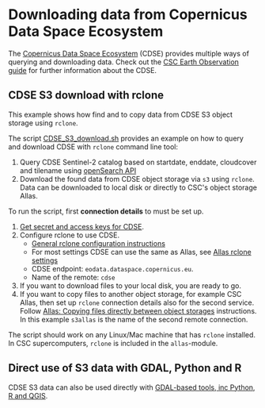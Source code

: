 # Downloading data from Copernicus Data Space Ecosystem

The [Copernicus Data Space Ecosystem](https://dataspace.copernicus.eu/) (CDSE) provides multiple ways of querying and downloading data. Check out the [CSC Earth Observation guide](https://docs.csc.fi/support/tutorials/gis/eo_guide) for further information about the CDSE.

## CDSE S3 download with rclone
This example shows how find and to copy data from CDSE S3 object storage using `rclone`. 

The script [CDSE_S3_download.sh](CDSE_S3_download.sh) provides an example on how to query and download CDSE with `rclone` command line tool:

1. Query CDSE Sentinel-2 catalog based on startdate, enddate, cloudcover and tilename using [openSearch API](https://documentation.dataspace.copernicus.eu/APIs/OpenSearch.html)
2. Download the found data from CDSE object storage via `s3` using `rclone`. Data can be downloaded to local disk or directly to CSC's object storage Allas. 

To run the script, first **connection details** to must be set up.

1. [Get secret and access keys for CDSE](https://documentation.dataspace.copernicus.eu/APIs/S3.html#generate-secrets).
2. Configure rclone to use CDSE.
    * [General rclone configuration instructions](https://rclone.org/docs/#configure)
    * For most settings CDSE can use the same as Allas, see [Allas rclone settings](https://docs.csc.fi/data/Allas/using_allas/rclone_local/#configuring-s3-connection-in-windows)
    * CDSE endpoint: `eodata.dataspace.copernicus.eu`.
    * Name of the remote: `cdse`
3. If you want to download files to your local disk, you are ready to go. 
4. If you want to copy files to another object storage, for example CSC Allas, then set up `rclone` connection details also for the second service. Follow [Allas: Copying files directly between object storages](https://docs.csc.fi/data/Allas/accessing_allas/#copying-files-directly-between-object-storages) instructions. In this example `s3allas` is the name of the second remote connection.

The script should work on any Linux/Mac machine that has `rclone` installed. In CSC supercomputers, `rclone` is included in the `allas`-module.

## Direct use of S3 data with GDAL, Python and R
CDSE S3 data can also be used directly with [GDAL-based tools, inc Python, R and QGIS](https://docs.csc.fi/support/tutorials/gis/gdal_cloud/#vsis3-reading-and-writing-files-fromto-s3-services).
